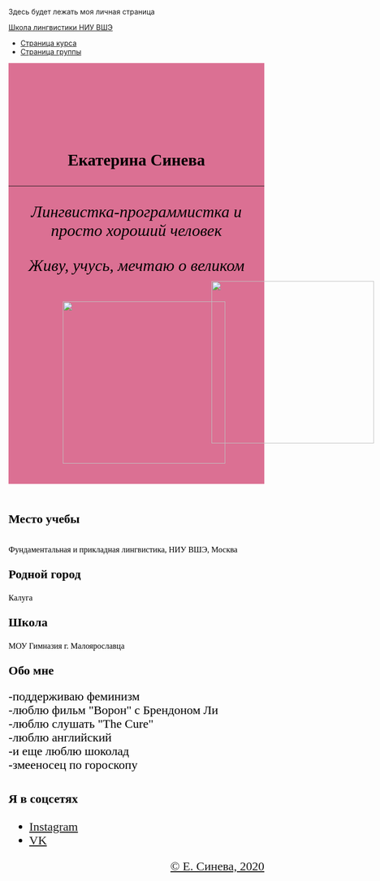 Здесь будет лежать моя личная страница
<!DOCTYPE html>

<html>
	<head>
		<title>Личная страница Екатерины Синевой</title>
	 	<meta name="viewport" content="width=device-width, initial-scale=1.0">
		<meta charset="utf-8">
		<meta name="description" content="Личная страница и контакты">
		<!-- Bootstrap Core CSS -->
    	<link href="https://maxcdn.bootstrapcdn.com/bootstrap/3.3.7/css/bootstrap.min.css" rel="stylesheet" media="screen">
	</head>
	<body>
		<nav id="mainNav" class="navbar navbar-default navbar-fixed-top navbar-custom">
			<div class="container"> 
				<div class="navbar-header"> 
					<a href="https://ling.hse.ru/" class="navbar-brand">Школа лингвистики НИУ ВШЭ</a> 
				</div> 
				<nav class="collapse navbar-collapse" id="bs-navbar"> 
					<ul class="nav navbar-nav navbar-right"> 
						<li> <a href="https://olesar.github.io/lingdata2020/">Страница курса</a> </li> 
						<li> <a href="https://lingvocodes.github.io/HSEinfo/ba-ling-2018/baling_2018_1.html">Страница группы</a> </li> 
					</ul>
				</nav> 
			</div>
		</nav>
		<header style="background-color:PaleVioletRed; padding-top:100px; "> 
			<div class="container"> 
				<div class="row">
					<div class="col-md-4">
						<br/><br/>
						<p><font size="6" color="Black" face="gabriola"><h1>Екатерина Синева</h1>
						</p>
						<hr>
						<p><i>Лингвистка-программистка и просто хороший человек <b></i> </b></p> 
						<p><i>Живу, учусь, мечтаю о великом <b></i> </b></p> 
	                </div>
					<div class="col-md-4">
					 <div class="image-decor"> 
        	            <img src="https://lh3.googleusercontent.com/EVwP8EyciNsrz9wJU0HL2SXJZfGOCTH-0fbBU2qioWMWtdMQLNA2o3WW0VbnfImLVenyG_UQaFtKWpum2OX4Pf8Y4NLqUlYZajGF7zBveEt1JE99aMzlYruToRSM6cUDLUuIAJP47wbLbMIgBR-LZ5Mq4nJdbJf7TBNL1BR4P6dAk0M7B7lzNj82oViEfUvRNkthDy-irzrFe2Tcfb-ya6cNZZ_ZUR47JVpjIldwL5cfN3MYfK8WJvcml_yxd8VayFYhJG4b9V70xI-gom2C0M9YJXCOhN8G1RrolVnViFABSjFCk9hOC2nDMQfl9wq9jnYUsFTbSCkuO1nMOrYzKGPByWGAWFDuHQAIIfXXIxKnVxtfUnE_rbPrJWX8pOCdAcsMpmpcHLu_daNZJtPFolIpdEAxY1Ug4Dbi3ifHbY4dfXqj17Q2EThEBtWBasoZjh-BskhxVZilNCS019wAf1RvHWjSz4koi4-vyb7axAWG6WOXKVw2LFIBrRXIsJotRQPbJDxi3Dt96TV90_g9TfUdYnMSP6c3KksYIZX1FHrWT-48f3WRt1gvUMtC6g_UCgwEnA5_scY0FrqKIy6VzhhvSmsop-KFGhum2IyZ5wJvcdKA2TnmAZL98Mhqdist0BAMQP5ScteQdx-6AkphBWvWP4PQymmA7xy3LR_dLiYeg11tLZYvBia_J-9w5Q=w633-h842-no?authuser=0" title="Ekaterina Sineva.jpg" alt="" style="height:320px; margin:20px 20px 40px 50px; " >
						<img src="https://lh3.googleusercontent.com/d9xJWbM_chr2tfLL_P8hZdqVg-XVsymvrAxzfgVvV5PvOhP7gYPBs2RwUAqWtsUSiz1xHGunVQid2u0RRynXzZelyeznwj60q1mYkSAI1xdt21FBEO0dBEiys3MDpqKBVjq2VEmnw9fffGMsKaffYEkV9lV5o8S-n2odhxd0ookQL7kAyo9dd1HJz1_voIKSAMEMreqy2_iKRW_OBZy_-cNY32S4PjOxqKQ_3ZrFqms1ZDC1ImiWMyrhaLyO3wcQ1Pw4NxCZDHecdINRp6ZV8mVKrQWY0rzPd4bHfhL5RMYaTkjRb3PvLlxyccmOKi6RYztDQhpyzpoE66O5gMIpjUROeFK8TUvIqMi0kl5gZHn77h_mc6ErYamNnopy2ihFhGpaEdfGU6C8hOlz_dJ-LPJce1e2BL6F4Dv3IydkXZIfON6LkfQJrpkcXRnx6CxiCi0L5TTVlW3Pwn7P0heBY_gFb4rCmzxsWuey0BoStjcV6zrB52t0KCnvdWHFUGgfJSCpn4jemXU2Le8IQIErbzzlsTq8rJWaWIvSUKL7MtpZ_9HQsYtmY062IFic9lzWYlTJhVDjEjL-TA-cP_ubiAd1l8wraMcP2WyLYoI6-ggBW-5Oh1qN12fUBVbq4q30XB7c3QfwOdAhOsJOmelhn-6j-v7zi-zj9LibU8IvRwdApXD8UYc4lZsHMA6yrg=s842-no?authuser=0" title="meandling.jpg" alt="" style="height:320px; margin:-400px 30px 50px 400px; " >
					</div>
	            </div>
			</div>
		</header>
		<section id="portfolio">
			<div class="container">
				<div class="col-md-3">
					<article>
					<p><font size="5" color="Black" face="bankgothic lt bt">
						<h3>Место учебы</h2>
						</p>
						<p><font size="3" color="Black" face="chasm">
						<p>Фундаментальная и прикладная лингвистика, НИУ ВШЭ, Москва</p>
						</p>
					</article>
					<article>
					<p><font size="5" color="Black" face="bankgothic lt bt">
						<h3>Родной город</h2>
						</p>
						<p><font size="3" color="Black" face="chasm">
						<p>Калуга</p>
						</p>
					</article>
					<article>
					<p><font size="5" color="Black" face="bankgothic lt bt">
						<h3>Школа</h2>
						</p>
                           <p><font size="3" color="Black" face="chasm">
						<p>МОУ Гимназия г. Малоярославца</p>
						</p>
					</article>
				</div>
				<div class="col-md-6">
					<article>
					<p><font size="5" color="Black" face="bankgothic lt bt">
						<h3>Обо мне</h2>
						</p>
						<p><font size="5" color="Black" face="chasm">-поддерживаю феминизм  <br />
						-люблю фильм "Ворон" с Брендоном Ли <br />
						-люблю слушать "The Cure" <br />
						-люблю английский <br />
						-и еще люблю шоколад <br />
						-змееносец по гороскопу</p>
						</p>
					</article>
				</div>
				<div class="col-md-3">
					<h3>
					<p><font size="5" color="Black" face="bankgothic lt bt">Я в соцсетях</h3>
					</p>
					<ul>
					<p><font size="5" color="Black" face="chasm">
						<li><a href='https://www.instagram.com/hellaninja8/?hl=ru'>Instagram</li>
						<li><a href='https://vk.com/katesineva8'>VK</li>
					</ul>
				</div>
			</div>
		</section>
		<footer class="bs-docs-footer"> 
			<div class="container"> 
				<p style="text-align:right; ">&copy; Е. Синева, 2020</p> 
			</div>
		</footer>
	</body>
</html>
